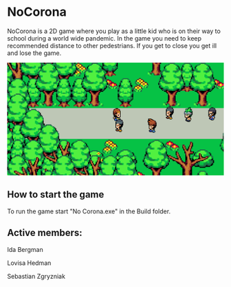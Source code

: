 # NoCorona

NoCorona is a 2D game where you play as a little kid who is on their way to school during a world wide pandemic. In the game you need to keep recommended distance to other pedestrians. If you get to close you get ill and lose the game.

![image of gameplay from the Nocorona game](https://github.com/lovvvan/NoCorona-game/blob/main/Images/NoCoronaGameplay.png?raw=true)

## How to start the game

To run the game start "No Corona.exe" in the Build folder. 

## Active members: 

Ida Bergman

Lovisa Hedman

Sebastian Zgryzniak
